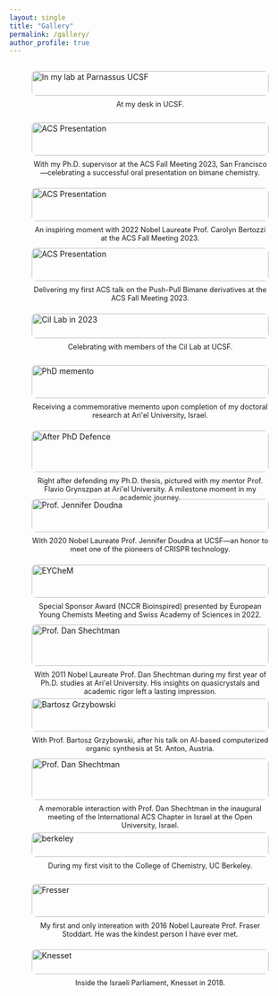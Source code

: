 ```yaml
---
layout: single
title: "Gallery"
permalink: /gallery/
author_profile: true
---
```


<style>
.gallery-row {
  display: flex;
  flex-wrap: wrap;
  gap: 20px;
  margin-bottom: 30px;
}
.gallery-item {
  flex: 1 1 calc(50% - 20px);
}
.gallery-item img {
  width: 100%;
  border-radius: 8px;
}
.gallery-item figcaption {
  text-align: center;
  font-size: 90%;
  margin-top: 8px;
}
</style>

<div class="gallery-row">
  <figure class="gallery-item">
    <img src="/images/edc5929a-bc2f-411a-ad07-b76874dfdbe4.jpeg" alt="In my lab at Parnassus UCSF">
    <figcaption>At my desk in UCSF.</figcaption>
  </figure>
  <figure class="gallery-item">
    <img src="/images/IMG_9732.jpeg" alt="ACS Presentation">
    <figcaption>With my Ph.D. supervisor at the ACS Fall Meeting 2023, San Francisco—celebrating a successful oral presentation on bimane chemistry.</figcaption>
  </figure>
</div>

<div class="gallery-row">
  <figure class="gallery-item">
    <img src="/images/IMG_9742.jpeg" alt="ACS Presentation">
    <figcaption>An inspiring moment with 2022 Nobel Laureate Prof. Carolyn Bertozzi at the ACS Fall Meeting 2023.</figcaption>
  </figure>
  <figure class="gallery-item">
    <img src="/images/2f39260f-f5b0-4138-a90d-03dcc8744e4d.jpeg" alt="ACS Presentation">
    <figcaption>Delivering my first ACS talk on the Push-Pull Bimane derivatives at the ACS Fall Meeting 2023.</figcaption>
  </figure>
</div>

<div class="gallery-row">
  <figure class="gallery-item">
    <img src="/images/IMG_7187.jpeg" alt="Cil Lab in 2023">
    <figcaption>Celebrating with members of the Cil Lab at UCSF.</figcaption>
  </figure>
  <figure class="gallery-item">
    <img src="/images/PhD Momento.jpeg" alt="PhD memento">
    <figcaption>Receiving a commemorative memento upon completion of my doctoral research at Ari'el University, Israel.</figcaption>
  </figure>
</div>

<div class="gallery-row">
  <figure class="gallery-item">
    <img src="/images/543879ce-c959-411a-af35-27a36721aacf.jpeg" alt="After PhD Defence">
    <figcaption>Right after defending my Ph.D. thesis, pictured with my mentor Prof. Flavio Grynszpan at Ari'el University. A milestone moment in my academic journey.</figcaption>
  </figure>
  <figure class="gallery-item">
    <img src="/images/Doudna.jpeg" alt="Prof. Jennifer Doudna">
    <figcaption>With 2020 Nobel Laureate Prof. Jennifer Doudna at UCSF—an honor to meet one of the pioneers of CRISPR technology.</figcaption>
  </figure>
</div>

<div class="gallery-row">
  <figure class="gallery-item">
    <img src="/images/EYCheM Photo.jpg" alt="EYCheM">
    <figcaption>Special Sponsor Award (NCCR Bioinspired) presented by European Young Chemists Meeting and Swiss Academy of Sciences in 2022.</figcaption>
  </figure>
  <figure class="gallery-item">
    <img src="/images/Dan.jpeg" alt="Prof. Dan Shechtman">
    <figcaption>With 2011 Nobel Laureate Prof. Dan Shechtman during my first year of Ph.D. studies at Ari'el University. His insights on quasicrystals and academic rigor left a lasting impression.</figcaption>
  </figure>
</div>

<div class="gallery-row">
  <figure class="gallery-item">
    <img src="/images/IMG_0859.jpeg" alt="Bartosz Grzybowski">
    <figcaption>With Prof. Bartosz Grzybowski, after his talk on AI-based computerized organic synthesis at St. Anton, Austria.</figcaption>
  </figure>
  <figure class="gallery-item">
    <img src="/images/IMG_5273.jpeg" alt="Prof. Dan Shechtman">
    <figcaption>A memorable interaction with Prof. Dan Shechtman in the inaugural meeting of the International ACS Chapter in Israel at the Open University, Israel.</figcaption>
  </figure>
</div>

<div class="gallery-row">
  <figure class="gallery-item">
    <img src="/images/Berkley.jpeg" alt="berkeley">
    <figcaption>During my first visit to the College of Chemistry, UC Berkeley.</figcaption>
  </figure>
  <figure class="gallery-item">
    <img src="/images/Fraser.jpeg" alt="Fresser">
    <figcaption>My first and only intereation with 2016 Nobel Laureate Prof. Fraser Stoddart. He was the kindest person I have ever met.</figcaption>
  </figure>
</div>

<div class="gallery-row">
  <figure class="gallery-item">
    <img src="/images/Knesset.jpeg" alt="Knesset">
    <figcaption>Inside the Israeli Parliament, Knesset in 2018.</figcaption>
  </figure>
</div>

